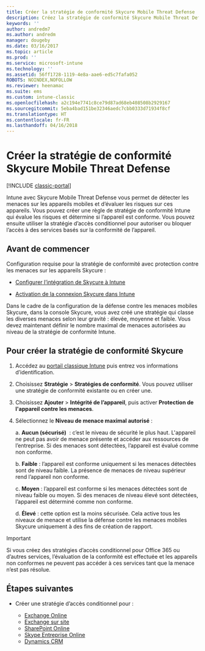 ```yaml
---
title: Créer la stratégie de conformité Skycure Mobile Threat Defense
description: Créez la stratégie de conformité Skycure Mobile Threat Defense dans le portail classique Intune.
keywords: ''
author: andredm7
ms.author: andredm
manager: dougeby
ms.date: 03/16/2017
ms.topic: article
ms.prod: ''
ms.service: microsoft-intune
ms.technology: ''
ms.assetid: 56ff1728-1119-4e8a-aae6-ed5c7fafa052
ROBOTS: NOINDEX,NOFOLLOW
ms.reviewer: heenamac
ms.suite: ems
ms.custom: intune-classic
ms.openlocfilehash: a2c194e7741c8ce79d87ad68eb408508b2929167
ms.sourcegitcommit: 5eba4bad151be32346aedc7cbb0333d71934f8cf
ms.translationtype: HT
ms.contentlocale: fr-FR
ms.lasthandoff: 04/16/2018
---
```

# <a name="create-skycure-mobile-threat-defense-compliance-policy"></a>Créer la stratégie de conformité Skycure Mobile Threat Defense

[!INCLUDE [classic-portal](../includes/classic-portal.md)]

Intune avec Skycure Mobile Threat Defense vous permet de détecter les menaces sur les appareils mobiles et d’évaluer les risques sur ces appareils. Vous pouvez créer une règle de stratégie de conformité Intune qui évalue les risques et détermine si l’appareil est conforme. Vous pouvez ensuite utiliser la stratégie d’accès conditionnel pour autoriser ou bloquer l’accès à des services basés sur la conformité de l’appareil.

## <a name="before-you-begin"></a>Avant de commencer

Configuration requise pour la stratégie de conformité avec protection contre les menaces sur les appareils Skycure :

-   [Configurer l’intégration de Skycure à Intune](/intune-classic/deploy-use/setup-the-skycure-integration-with-Intune)

-   [Activation de la connexion Skycure dans Intune](/intune-classic/deploy-use/enable-skycure-mobile-threat-defense-in-intune)

Dans le cadre de la configuration de la défense contre les menaces mobiles Skycure, dans la console Skycure, vous avez créé une stratégie qui classe les diverses menaces selon leur gravité : élevée, moyenne et faible. Vous devez maintenant définir le nombre maximal de menaces autorisées au niveau de la stratégie de conformité Intune.

## <a name="to-create-skycure-compliance-policy"></a>Pour créer la stratégie de conformité Skycure

1.  Accédez au [portail classique Intune](https://manage.microsoft.com/) puis entrez vos informations d’identification.

2.  Choisissez **Stratégie** &gt; **Stratégies de conformité**. Vous pouvez utiliser une stratégie de conformité existante ou en créer une.

3.  Choisissez **Ajouter** &gt; **Intégrité de l’appareil**, puis activer **Protection de l'appareil contre les menaces**.

4.  Sélectionnez le **Niveau de menace maximal autorisé** :

    a.  **Aucun (sécurisé)**  : c’est le niveau de sécurité le plus haut. L'appareil ne peut pas avoir de menace présente et accéder aux ressources de l’entreprise. Si des menaces sont détectées, l’appareil est évalué comme non conforme.

    b.  **Faible** : l’appareil est conforme uniquement si les menaces détectées sont de niveau faible. La présence de menaces de niveau supérieur rend l’appareil non conforme.

    c.  **Moyen** : l’appareil est conforme si les menaces détectées sont de niveau faible ou moyen. Si des menaces de niveau élevé sont détectées, l’appareil est déterminé comme non conforme.

    d.  **Élevé** : cette option est la moins sécurisée. Cela active tous les niveaux de menace et utilise la défense contre les menaces mobiles Skycure uniquement à des fins de création de rapport.

> [!IMPORTANT]
> Si vous créez des stratégies d’accès conditionnel pour Office 365 ou d’autres services, l’évaluation de la conformité est effectuée et les appareils non conformes ne peuvent pas accéder à ces services tant que la menace n’est pas résolue.

## <a name="span-idmonitor-device-threats-classanchorspan-idnext-steps-classanchorspan-idtoc477360344-classanchorspanspanspannext-steps"></a><span id="monitor-device-threats" class="anchor"><span id="next-steps" class="anchor"><span id="_Toc477360344" class="anchor"></span></span></span>Étapes suivantes

-   Créer une stratégie d’accès conditionnel pour :

    -   [Exchange Online](/intune-classic/deploy-use/restrict-access-to-exchange-online-with-microsoft-intune)
    -   [Exchange sur site](/intune-classic/deploy-use/restrict-access-to-exchange-onpremises-with-microsoft-intune)
    -   [SharePoint Online](/intune-classic/deploy-use/restrict-access-to-sharepoint-online-with-microsoft-intune)
    -   [Skype Entreprise Online](/intune-classic/deploy-use/restrict-access-to-skype-for-business-online-with-microsoft-intune)
    -   [Dynamics CRM](/intune-classic/deploy-use/restrict-access-to-dynamics-crm-online-with-microsoft-intune)
